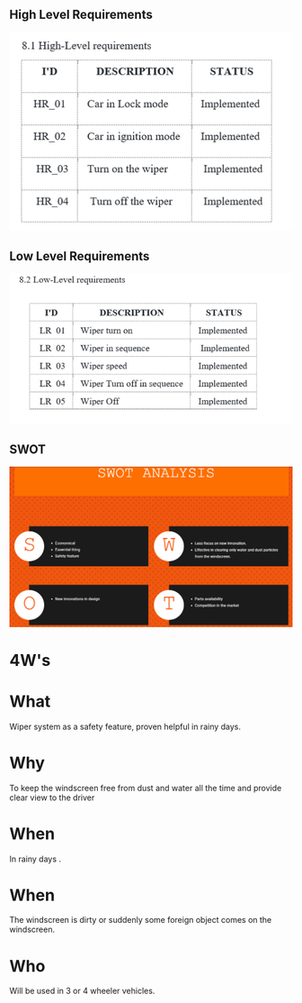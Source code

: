 
## High Level Requirements
![HL](https://github.com/vatsal26/M3_WiperControlSystem/blob/main/1_Requirements/HL.png)

## Low Level Requirements
![LL](https://github.com/vatsal26/M3_WiperControlSystem/blob/main/1_Requirements/LL.png)

## SWOT
![swot](https://github.com/vatsal26/M3_WiperControlSystem/blob/main/1_Requirements/swot%20wiper.png)

# 4W's
# What
Wiper system as a safety feature, proven helpful in rainy days.
# Why
To keep the windscreen free from dust and water all the time and provide clear view to the driver
# When
In rainy days .
# When 
The windscreen is dirty or suddenly some foreign object comes on the windscreen.
# Who
Will be used in 3 or 4 wheeler vehicles.

